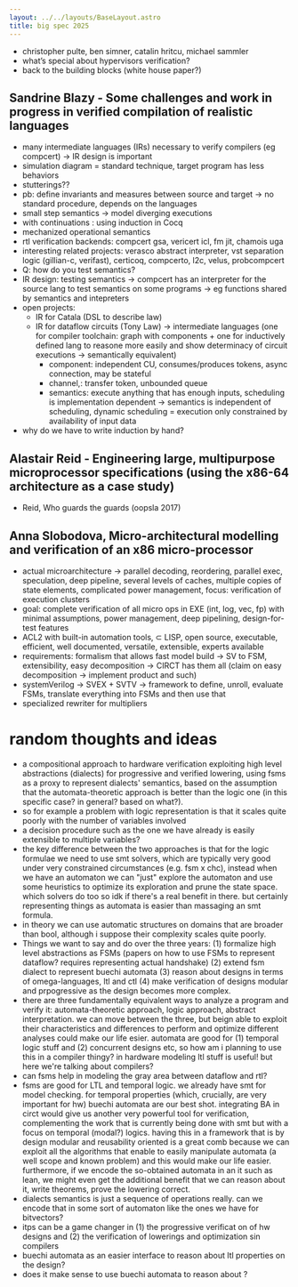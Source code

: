 ```yaml
---
layout: ../../layouts/BaseLayout.astro
title: big spec 2025
---
```


- christopher pulte, ben simner, catalin hritcu, michael sammler
- what’s special about hypervisors verification?
- back to the building blocks (white house paper?)

## Sandrine Blazy - Some challenges and work in progress in verified compilation of realistic languages

- many intermediate languages (IRs) necessary to verify compilers (eg compcert) → IR design is important
- simulation diagram = standard technique, target program has less behaviors
- stutterings??
- pb: define invariants and measures between source and target → no standard procedure, depends on the languages
- small step semantics → model diverging executions
- with continuations : using induction in Cocq
- mechanized operational semantics
- rtl verification backends: compcert gsa, vericert icl, fm jit, chamois uga
- interesting related projects: verasco abstract interpreter, vst separation logic (gillian-c, verifast), certicoq, compcerto, l2c, velus, probcompcert
- Q: how do you test semantics?
- IR design: testing semantics → compcert has an interpreter for the source lang to test semantics on some programs → eg functions shared by semantics and intepreters
- open projects:
    - IR for Catala (DSL to describe law)
    - IR for dataflow circuits (Tony Law) → intermediate languages (one for compiler toolchain: graph with components + one for inductively defined lang to reasone more easily and show determinacy of circuit executions → semantically equivalent)
        - component: independent CU, consumes/produces tokens, async connection, may be stateful
        - channel,: transfer token, unbounded queue
        - semantics: execute anything that has enough inputs, scheduling is implementation dependent → semantics is independent of scheduling, dynamic scheduling = execution only constrained by availability of input data
- why do we have to write induction by hand?

## Alastair Reid - Engineering large, multipurpose microprocessor specifications (using the x86-64 architecture as a case study)

- Reid, Who guards the guards (oopsla 2017)

## Anna Slobodova, Micro-architectural modelling and verification of an x86 micro-processor

- actual microarchitecture → parallel decoding, reordering, parallel exec, speculation, deep pipeline, several levels of caches, multiple copies of state elements, complicated power management, focus: verification of execution clusters
- goal: complete verification of all micro ops in EXE (int, log, vec, fp) with minimal assumptions, power management, deep pipelining, design-for-test features
- ACL2 with built-in automation tools, $\subset$ LISP, open source, executable, efficient, well documented, versatile, extensible, experts available
- requirements: formalism that allows fast model build → SV to FSM, extensibility, easy decomposition → CIRCT has them all (claim on easy decomposition → implement product and such)
- systemVerilog → SVEX + SVTV → framework to define, unroll, evaluate FSMs, translate everything into FSMs and then use that
- specialized rewriter for multipliers

# random thoughts and ideas

- a compositional approach to hardware verification exploiting high level abstractions (dialects) for progressive and verified lowering, using fsms as a proxy to represent dialects' semantics, based on the assumption that the automata-theoretic approach is better than the logic one (in this specific case? in general? based on what?).
- so for example a problem with logic representation is that it scales quite poorly with the number of variables involved
- a decision procedure such as the one we have already is easily extensible to multiple variables?
- the key difference between the two approaches is that for the logic formulae we need to use smt solvers, which are typically very good under very constrained circumstances (e.g. fsm x chc), instead when we have an automaton we can "just" explore the automaton and use some heuristics to optimize its exploration and prune the state space. which solvers do too so idk if there's a real benefit in there. but certainly representing things as automata is easier than massaging an smt formula.
- in theory we can use automatic structures on domains that are broader than bool, although i suppose their complexity scales quite poorly.
- Things we want to say and do over the three years:
    (1) formalize high level abstractions as FSMs (papers on how to use FSMs to represent dataflow? requires representing actual handshake)
    (2) extend fsm dialect to represent buechi automata
    (3) reason about designs in terms of omega-languages, ltl and ctl
    (4) make verification of designs modular and prpogressive as the design becomes more complex.
- there are three fundamentally equivalent ways to analyze a program and verify it: automata-theoretic approach, logic approach, abstract interpretation. we can move between the three, but beign able to exploit their characteristics and differences to perform and optimize different analyses could make our life esier. automata are good for (1) temporal logic stuff and (2) concurrent designs etc, so how am i planning to use this in a compiler thingy? in hardware modeling ltl stuff is useful! but here we're talking about compilers?
- can fsms help in modeling the gray area between dataflow and rtl?
- fsms are good for LTL and temporal logic. we already have smt for model checking. for temporal properties (which, crucially, are very important for hw) buechi automata are our best shot. integrating BA in circt would give us another very powerful tool for verification, complementing the work that is currently being done with smt but with a focus on temporal (modal?) logics. having this in a framework that is by design modular and reusability oriented is a great comb because we can exploit all the algorithms that enable to easily manipulate automata (a well scope and known problem) and this would make our life easier. furthermore, if we encode the so-obtained automata in an it such as lean, we might even get the additional benefit that we can reason about it, write theorems,  prove the lowering correct.
- dialects semantics is just a sequence of operations really. can we encode that in some sort of automaton like the ones we have for bitvectors?
- itps can be a game changer in (1) the progressive verificat on of hw designs and (2) the verification of lowerings and optimization sin compilers
- buechi automata as an easier interface to reason about ltl properties on the design?
- does it make sense to use buechi automata to reason about ?
